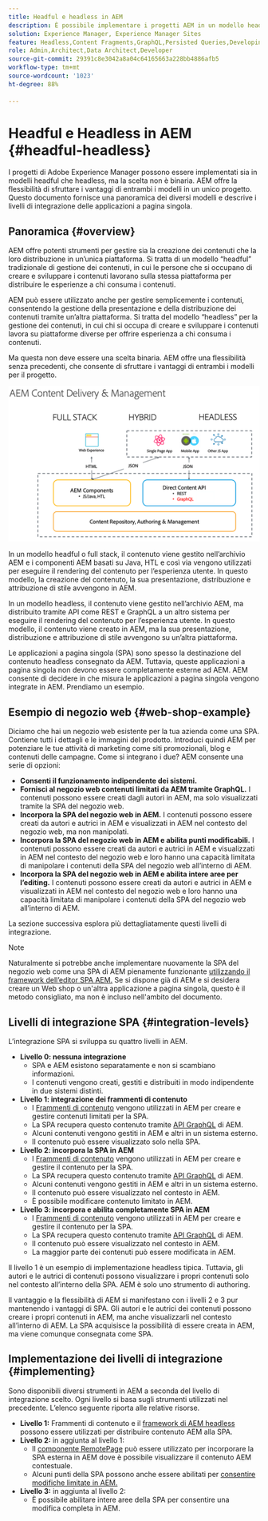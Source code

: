 ```yaml
---
title: Headful e headless in AEM
description: È possibile implementare i progetti AEM in un modello headful e headless, ma la scelta non è binaria. AEM offre la flessibilità di sfruttare i vantaggi di entrambi i modelli in un unico progetto.
solution: Experience Manager, Experience Manager Sites
feature: Headless,Content Fragments,GraphQL,Persisted Queries,Developing
role: Admin,Architect,Data Architect,Developer
source-git-commit: 29391c8e3042a8a04c64165663a228bb4886afb5
workflow-type: tm+mt
source-wordcount: '1023'
ht-degree: 88%

---
```


# Headful e Headless in AEM {#headful-headless}

I progetti di Adobe Experience Manager possono essere implementati sia in modelli headful che headless, ma la scelta non è binaria. AEM offre la flessibilità di sfruttare i vantaggi di entrambi i modelli in un unico progetto. Questo documento fornisce una panoramica dei diversi modelli e descrive i livelli di integrazione delle applicazioni a pagina singola.

## Panoramica {#overview}

AEM offre potenti strumenti per gestire sia la creazione dei contenuti che la loro distribuzione in un’unica piattaforma. Si tratta di un modello “headful” tradizionale di gestione dei contenuti, in cui le persone che si occupano di creare e sviluppare i contenuti lavorano sulla stessa piattaforma per distribuire le esperienze a chi consuma i contenuti.

AEM può essere utilizzato anche per gestire semplicemente i contenuti, consentendo la gestione della presentazione e della distribuzione dei contenuti tramite un’altra piattaforma. Si tratta del modello “headless” per la gestione dei contenuti, in cui chi si occupa di creare e sviluppare i contenuti lavora su piattaforme diverse per offrire esperienza a chi consuma i contenuti.

Ma questa non deve essere una scelta binaria. AEM offre una flessibilità senza precedenti, che consente di sfruttare i vantaggi di entrambi i modelli per il progetto.

![Modelli di implementazione di AEM](/help/sites-developing/headless/getting-started/assets/aem-implementation-models.png)

In un modello headful o full stack, il contenuto viene gestito nell’archivio AEM e i componenti AEM basati su Java, HTL e così via vengono utilizzati per eseguire il rendering del contenuto per l’esperienza utente. In questo modello, la creazione del contenuto, la sua presentazione, distribuzione e attribuzione di stile avvengono in AEM.

In un modello headless, il contenuto viene gestito nell’archivio AEM, ma distribuito tramite API come REST e GraphQL a un altro sistema per eseguire il rendering del contenuto per l’esperienza utente. In questo modello, il contenuto viene creato in AEM, ma la sua presentazione, distribuzione e attribuzione di stile avvengono su un’altra piattaforma.

Le applicazioni a pagina singola (SPA) sono spesso la destinazione del contenuto headless consegnato da AEM. Tuttavia, queste applicazioni a pagina singola non devono essere completamente esterne ad AEM. AEM consente di decidere in che misura le applicazioni a pagina singola vengono integrate in AEM. Prendiamo un esempio.

## Esempio di negozio web {#web-shop-example}

Diciamo che hai un negozio web esistente per la tua azienda come una SPA. Contiene tutti i dettagli e le immagini del prodotto. Introduci quindi AEM per potenziare le tue attività di marketing come siti promozionali, blog e contenuti delle campagne. Come si integrano i due? AEM consente una serie di opzioni:

* **Consenti il funzionamento indipendente dei sistemi.**
* **Fornisci al negozio web contenuti limitati da AEM tramite GraphQL.** I contenuti possono essere creati dagli autori in AEM, ma solo visualizzati tramite la SPA del negozio web.
* **Incorpora la SPA del negozio web in AEM.** I contenuti possono essere creati da autori e autrici in AEM e visualizzati in AEM nel contesto del negozio web, ma non manipolati.
* **Incorpora la SPA del negozio web in AEM e abilita punti modificabili.** I contenuti possono essere creati da autori e autrici in AEM e visualizzati in AEM nel contesto del negozio web e loro hanno una capacità limitata di manipolare i contenuti della SPA del negozio web all’interno di AEM.
* **Incorpora la SPA del negozio web in AEM e abilita intere aree per l’editing.** I contenuti possono essere creati da autori e autrici in AEM e visualizzati in AEM nel contesto del negozio web e loro hanno una capacità limitata di manipolare i contenuti della SPA del negozio web all’interno di AEM.

La sezione successiva esplora più dettagliatamente questi livelli di integrazione.

>[!NOTE]
>
>Naturalmente si potrebbe anche implementare nuovamente la SPA del negozio web come una SPA di AEM pienamente funzionante [utilizzando il framework dell’editor SPA AEM.](/help/sites-developing/spa-walkthrough.md) Se si dispone già di AEM e si desidera creare un Web shop o un&#39;altra applicazione a pagina singola, questo è il metodo consigliato, ma non è incluso nell&#39;ambito del documento.

## Livelli di integrazione SPA {#integration-levels}

L’integrazione SPA si sviluppa su quattro livelli in AEM.

* **Livello 0: nessuna integrazione**
   * SPA e AEM esistono separatamente e non si scambiano informazioni.
   * I contenuti vengono creati, gestiti e distribuiti in modo indipendente in due sistemi distinti.
* **Livello 1: integrazione dei frammenti di contenuto**
   * I [Frammenti di contenuto](/help/assets/content-fragments/content-fragments.md) vengono utilizzati in AEM per creare e gestire contenuti limitati per la SPA.
   * La SPA recupera questo contenuto tramite [API GraphQL](/help/sites-developing/headless/graphql-api/graphql-api-content-fragments.md) di AEM.
   * Alcuni contenuti vengono gestiti in AEM e altri in un sistema esterno.
   * Il contenuto può essere visualizzato solo nella SPA.
* **Livello 2: incorpora la SPA in AEM**
   * I [Frammenti di contenuto](/help/assets/content-fragments/content-fragments.md) vengono utilizzati in AEM per creare e gestire il contenuto per la SPA.
   * La SPA recupera questo contenuto tramite [API GraphQL](/help/sites-developing/headless/graphql-api/graphql-api-content-fragments.md) di AEM.
   * Alcuni contenuti vengono gestiti in AEM e altri in un sistema esterno.
   * Il contenuto può essere visualizzato nel contesto in AEM.
   * È possibile modificare contenuto limitato in AEM.
* **Livello 3: incorpora e abilita completamente SPA in AEM**
   * I [Frammenti di contenuto](/help/assets/content-fragments/content-fragments.md) vengono utilizzati in AEM per creare e gestire il contenuto per la SPA.
   * La SPA recupera questo contenuto tramite [API GraphQL](/help/sites-developing/headless/graphql-api/graphql-api-content-fragments.md) di AEM.
   * Il contenuto può essere visualizzato nel contesto in AEM.
   * La maggior parte dei contenuti può essere modificata in AEM.

Il livello 1 è un esempio di implementazione headless tipica. Tuttavia, gli autori e le autrici di contenuti possono visualizzare i propri contenuti solo nel contesto all’interno della SPA. AEM è solo uno strumento di authoring.

Il vantaggio e la flessibilità di AEM si manifestano con i livelli 2 e 3 pur mantenendo i vantaggi di SPA. Gli autori e le autrici dei contenuti possono creare i propri contenuti in AEM, ma anche visualizzarli nel contesto all’interno di AEM. La SPA acquisisce la possibilità di essere creata in AEM, ma viene comunque consegnata come SPA.

## Implementazione dei livelli di integrazione {#implementing}

Sono disponibili diversi strumenti in AEM a seconda del livello di integrazione scelto. Ogni livello si basa sugli strumenti utilizzati nel precedente. L’elenco seguente riporta alle relative risorse.

* **Livello 1:** Frammenti di contenuto e il [framework di AEM headless](/help/sites-developing/headless/introduction.md) possono essere utilizzati per distribuire contenuto AEM alla SPA.
* **Livello 2:** in aggiunta al livello 1:
   * Il [componente RemotePage](/help/sites-developing/spa-remote-page.md) può essere utilizzato per incorporare la SPA esterna in AEM dove è possibile visualizzare il contenuto AEM contestuale.
   * Alcuni punti della SPA possono anche essere abilitati per [consentire modifiche limitate in AEM.](/help/sites-developing/spa-edit-external.md)
* **Livello 3:** in aggiunta al livello 2:
   * È possibile abilitare intere aree della SPA per consentire una modifica completa in AEM.

